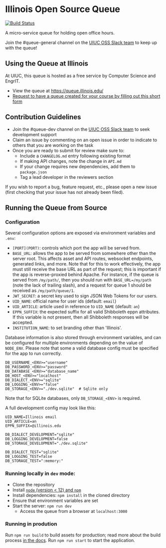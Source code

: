 # Illinois Open Source Queue

[![Build Status](https://travis-ci.org/illinois/queue.svg?branch=master)](https://travis-ci.org/illinois/queue)

A micro-service queue for holding open office hours.

Join the #queue-general channel on the [UIUC OSS Slack team](https://illinois-oss.slack.com) to keep up with the queue!

## Using the Queue at Illinois

At UIUC, this queue is hosted as a free service by Computer Science and EngrIT.

- View the queue at https://queue.illinois.edu/
- [Request to have a queue created for your course by filling out this short form](https://forms.illinois.edu/sec/691281)

## Contribution Guidelines

- Join the #queue-dev channel on the [UIUC OSS Slack team](https://illinois-oss.slack.com) to seek development support
- Claim an issue by commenting on an open issue in order to indicate to others that you are working on the task
- Once you are ready to submit for review make sure to:
  - Include a `CHANGELOG.md` entry following existing format
  - If making API changes, note the change in `API.md`
  - If your change requires new dependencies, add them to `package.json`
  - Tag a lead developer in the reviewers section

If you wish to report a bug, feature request, etc., please open a new issue (first checking that your issue has not already been filed).

## Running the Queue from Source

### Configuration

Several configuration options are exposed via environment variables and `.env`:

- `[PORT](PORT)`: controls which port the app will be served from.
- `BASE_URL`: allows the app to be served from somewhere other than the server
  root. This affects asset and API routes, websocket endpoints, generated links,
  and more. Note that for this to work effectively, the app must still receive
  the base URL as part of the request; this is important if the app is
  reverse-proxied behind Apache. For instance, if the queue is served from
  `/my/path/`, then you should run with `BASE_URL=/my/path` (note the lack of
  trailing slash), and a request for queue 1 should be received as `/my/path/queue/1`.
- `JWT_SECRET`: a secret key used to sign JSON Web Tokens for our users.
- `UID_NAME`: official name for user ids (default: `email`)
- `UID_ARTICLE`: article used in reference to `UID_NAME` (default: `an`)
- `EPPN_SUFFIX`: the expected suffix for all valid Shibboleth eppn attributes. If this variable is not present, then all Shibboleth responses will be accepted.
- `INSTITUTION_NAME`: to set branding other than 'Illinois'.

Database information is also stored through environment variables, and can be configured for multiple environments depending on the value of `NODE_ENV`.
Please note that some a valid database config must be specified for the app to run correctly.
```
DB_USERNAME_<ENV>="username"
DB_PASSWORD_<ENV>="password"
DB_DATABASE_<ENV>="database_name"
DB_HOST_<ENV>="localhost"
DB_DIALECT_<ENV>="sqlite"
DB_LOGGING_<ENV>="false"
DB_STORAGE_<ENV>="./dev.sqlite"  # Sqlite only
```

Note that for SQLite databases, only `DB_STORAGE_<ENV>` is required.

A full development config may look like this:

```
UID_NAME=Illinois email
UID_ARTICLE=an
EPPN_SUFFIX=@illinois.edu

DB_DIALECT_DEVELOPMENT="sqlite"
DB_LOGGING_DEVELOPMENT=false
DB_STORAGE_DEVELOPMENT="./dev.sqlite"

DB_DIALECT_TEST="sqlite"
DB_LOGGING_TEST=false
DB_STORAGE_TEST=":memory:"
```

### Running locally in `dev` mode:

- Clone the repository
- Install [`node` (version < 12) and `npm`](https://nodejs.org/en/download/package-manager/)
- Install dependencies: `npm install` in the cloned directory
- Ensure that environment variables are set
- Start the server: `npm run dev`
  - Access the queue from a browser at `localhost:3000`

### Running in prodution

Run `npm run build` to build assets for production; read more about the build process [in the docs](docs/Build.md). Run `npm run start` to start the application.
